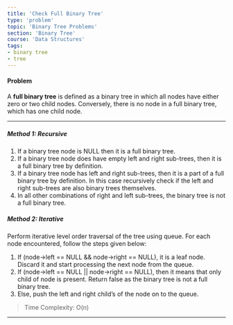 ```yaml
---
title: 'Check Full Binary Tree'
type: 'problem'
topic: 'Binary Tree Problems'
section: 'Binary Tree'
course: 'Data Structures'
tags:
- binary tree
- tree
---
```

#### Problem
A **full binary tree** is defined as a binary tree in which all nodes have either zero or two child nodes. Conversely, there is no node in a full binary tree, which has one child node.

---
##### Method 1: Recursive
1. If a binary tree node is NULL then it is a full binary tree.
2. If a binary tree node does have empty left and right sub-trees, then it is a full binary tree by definition.
3. If a binary tree node has left and right sub-trees, then it is a part of a full binary tree by definition. In this case recursively check if the left and right sub-trees are also binary trees themselves.
4. In all other combinations of right and left sub-trees, the binary tree is not a full binary tree.

##### Method 2: Iterative
Perform iterative level order traversal of the tree using queue. For each node encountered, follow the steps given below:
1. If (node->left == NULL && node->right == NULL), it is a leaf node. Discard it and start processing the next node from the queue.
2. If (node->left == NULL || node->right == NULL), then it means that only child of node is present. Return false as the binary tree is not a full binary tree.
3. Else, push the left and right child’s of the node on to the queue.


> Time Complexity: O(n)



---
